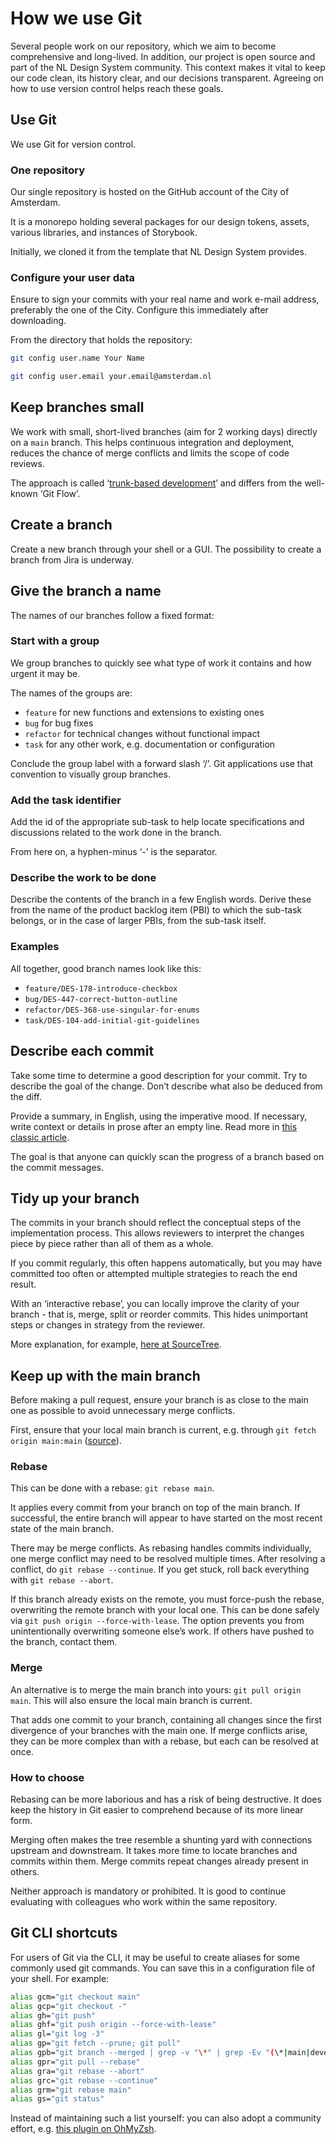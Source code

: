 # How we use Git

Several people work on our repository, which we aim to become comprehensive and long-lived. In addition, our project is open source and part of the NL Design System community. This context makes it vital to keep our code clean, its history clear, and our decisions transparent. Agreeing on how to use version control helps reach these goals.

## Use Git

We use Git for version control.

### One repository

Our single repository is hosted on the GitHub account of the City of Amsterdam.

It is a monorepo holding several packages for our design tokens, assets, various libraries, and instances of Storybook.

Initially, we cloned it from the template that NL Design System provides.

### Configure your user data

Ensure to sign your commits with your real name and work e-mail address, preferably the one of the City. Configure this immediately after downloading.

From the directory that holds the repository:

```bash
git config user.name Your Name

git config user.email your.email@amsterdam.nl
```

## Keep branches small

We work with small, short-lived branches (aim for 2 working days) directly on a `main` branch. This helps continuous integration and deployment, reduces the chance of merge conflicts and limits the scope of code reviews.

The approach is called ‘[trunk-based development](https://trunkbaseddevelopment.com/)’ and differs from the well-known ‘Git Flow’.

## Create a branch

Create a new branch through your shell or a GUI. The possibility to create a branch from Jira is underway.

## Give the branch a name

The names of our branches follow a fixed format:

### Start with a group

We group branches to quickly see what type of work it contains and how urgent it may be.

The names of the groups are:

- `feature` for new functions and extensions to existing ones
- `bug` for bug fixes
- `refactor` for technical changes without functional impact
- `task` for any other work, e.g. documentation or configuration

Conclude the group label with a forward slash ‘/’. Git applications use that convention to visually group branches.

### Add the task identifier

Add the id of the appropriate sub-task to help locate specifications and discussions related to the work done in the branch.

From here on, a hyphen-minus ‘-’ is the separator.

### Describe the work to be done

Describe the contents of the branch in a few English words. Derive these from the name of the product backlog item (PBI) to which the sub-task belongs, or in the case of larger PBIs, from the sub-task itself.

### Examples

All together, good branch names look like this:

- `feature/DES-178-introduce-checkbox`
- `bug/DES-447-correct-button-outline`
- `refactor/DES-368-use-singular-for-enums`
- `task/DES-104-add-initial-git-guidelines`

## Describe each commit

Take some time to determine a good description for your commit. Try to describe the goal of the change. Don’t describe what also be deduced from the diff.

Provide a summary, in English, using the imperative mood. If necessary, write context or details in prose after an empty line. Read more in [this classic article](https://cbea.ms/git-commit/).

The goal is that anyone can quickly scan the progress of a branch based on the commit messages.

## Tidy up your branch

The commits in your branch should reflect the conceptual steps of the implementation process. This allows reviewers to interpret the changes piece by piece rather than all of them as a whole.

If you commit regularly, this often happens automatically, but you may have committed too often or attempted multiple strategies to reach the end result.

With an ‘interactive rebase’, you can locally improve the clarity of your branch - that is, merge, split or reorder commits. This hides unimportant steps or changes in strategy from the reviewer.

More explanation, for example, [here at SourceTree](https://www.atlassian.com/blog/sourcetree/interactive-rebase-sourcetree).

## Keep up with the main branch

Before making a pull request, ensure your branch is as close to the main one as possible to avoid unnecessary merge conflicts.

First, ensure that your local main branch is current, e.g. through `git fetch origin main:main` ([source](https://stackoverflow.com/a/17722977/2169092)).

### Rebase

This can be done with a rebase: `git rebase main`.

It applies every commit from your branch on top of the main branch. If successful, the entire branch will appear to have started on the most recent state of the main branch.

There may be merge conflicts. As rebasing handles commits individually, one merge conflict may need to be resolved multiple times. After resolving a conflict, do `git rebase --continue`. If you get stuck, roll back everything with `git rebase --abort`.

If this branch already exists on the remote, you must force-push the rebase, overwriting the remote branch with your local one. This can be done safely via `git push origin --force-with-lease`. The option prevents you from unintentionally overwriting someone else’s work. If others have pushed to the branch, contact them.

### Merge

An alternative is to merge the main branch into yours: `git pull origin main`. This will also ensure the local main branch is current.

That adds one commit to your branch, containing all changes since the first divergence of your branches with the main one. If merge conflicts arise, they can be more complex than with a rebase, but each can be resolved at once.

### How to choose

Rebasing can be more laborious and has a risk of being destructive. It does keep the history in Git easier to comprehend because of its more linear form.

Merging often makes the tree resemble a shunting yard with connections upstream and downstream. It takes more time to locate branches and commits within them. Merge commits repeat changes already present in others.

Neither approach is mandatory or prohibited. It is good to continue evaluating with colleagues who work within the same repository.

## Git CLI shortcuts

For users of Git via the CLI, it may be useful to create aliases for some commonly used git commands. You can save this in a configuration file of your shell. For example:

```bash
alias gcm="git checkout main"
alias gcp="git checkout -"
alias gh="git push"
alias ghf="git push origin --force-with-lease"
alias gl="git log -3"
alias gp="git fetch --prune; git pull"
alias gpb="git branch --merged | grep -v "\*" | grep -Ev "(\*|main|develop)" | xargs -n 1 git branch -d"
alias gpr="git pull --rebase"
alias gra="git rebase --abort"
alias grc="git rebase --continue"
alias grm="git rebase main"
alias gs="git status"
```

Instead of maintaining such a list yourself: you can also adopt a community effort, e.g. [this plugin on OhMyZsh](https://github.com/ohmyzsh/ohmyzsh/tree/master/plugins/git).

